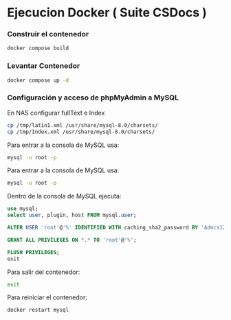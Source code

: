 # Ejecucion Docker ( Suite CSDocs )

### Construir el contenedor

```bash
docker compose build
```

### Levantar Contenedor

```bash
docker compose up -d
```

### Configuración y acceso de phpMyAdmin a MySQL

En NAS configurar fullText e Index

```bash
cp /tmp/latin1.xml /usr/share/mysql-8.0/charsets/
cp /tmp/Index.xml /usr/share/mysql-8.0/charsets/
```

Para entrar a la consola de MySQL usa:

```bash
mysql -u root -p
```

Para entrar a la consola de MySQL usa:

```bash
mysql -u root -p
```

Dentro de la consola de MySQL ejecuta:

```sql
use mysql;
select user, plugin, host FROM mysql.user;

ALTER USER 'root'@'%' IDENTIFIED WITH caching_sha2_password BY 'Admcs1234567@';

GRANT ALL PRIVILEGES ON *.* TO 'root'@'%';

FLUSH PRIVILEGES;
exit
```

Para salir del contenedor:

```bash
exit
```

Para reiniciar el contenedor:

```bash
docker restart mysql
```
